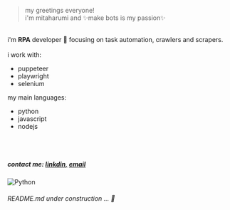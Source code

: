 > my greetings everyone! <br> i'm mitaharumi and ✨make bots is my passion✨

<br> i'm <b>RPA</b> developer 🤖 focusing on task automation, crawlers and scrapers.
<br>
<br>i work with:
- puppeteer
- playwright
- selenium

my main languages:
- python
- javascript
- nodejs


<br>
<br>

##### contact me: [linkdin,](https://www.linkedin.com/in/mitaharumidaniela/) [email](mailto:mitaharumi@gmail.com)

![Python](https://img.shields.io/badge/pythonista-332b8b?style=for-the-badge&logo=python&logoColor=ffff1a)

###### README.md under construction ... 🚧
<!--
**mitaharumi/mitaharumi** is a ✨ _special_ ✨ repository because its `README.md` (this file) appears on your GitHub profile.

Here are some ideas to get you started:

- 🔭 I’m currently working on ...
- 🌱 I’m currently learning ...
- 👯 I’m looking to collaborate on ...
- 🤔 I’m looking for help with ...
- 💬 Ask me about ...
- 📫 How to reach me: ...
- 😄 Pronouns: ...
- ⚡ Fun fact: ...
-->
